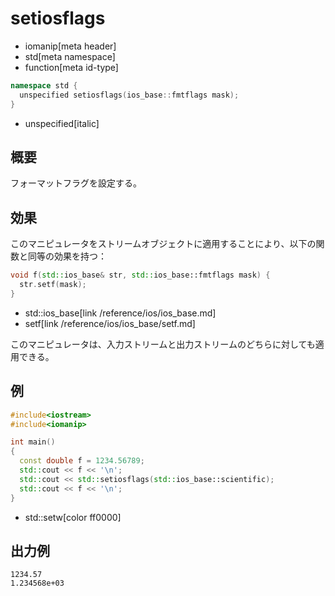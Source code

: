 # setiosflags
* iomanip[meta header]
* std[meta namespace]
* function[meta id-type]

```cpp
namespace std {
  unspecified setiosflags(ios_base::fmtflags mask);
}
```
* unspecified[italic]

## 概要
フォーマットフラグを設定する。


## 効果
このマニピュレータをストリームオブジェクトに適用することにより、以下の関数と同等の効果を持つ：

```cpp
void f(std::ios_base& str, std::ios_base::fmtflags mask) {
  str.setf(mask);
}
```
* std::ios_base[link /reference/ios/ios_base.md]
* setf[link /reference/ios/ios_base/setf.md]

このマニピュレータは、入力ストリームと出力ストリームのどちらに対しても適用できる。


## 例
```cpp example
#include<iostream>
#include<iomanip>

int main()
{
  const double f = 1234.56789;
  std::cout << f << '\n';
  std::cout << std::setiosflags(std::ios_base::scientific);
  std::cout << f << '\n';
}
```
* std::setw[color ff0000]


## 出力例
```
1234.57
1.234568e+03
```

